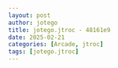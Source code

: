 ```yaml
---
layout: post
author: jotego
title: jotego.jtroc - 48161e9
date: 2025-02-21
categories: [Arcade, jtroc]
tags: [jotego.jtroc]
---
```


